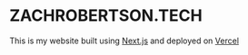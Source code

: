 # ZACHROBERTSON.TECH

This is my website built using [Next.js](https://www.nextjs.com/) and deployed on [Vercel](https://www.vercel.com)
